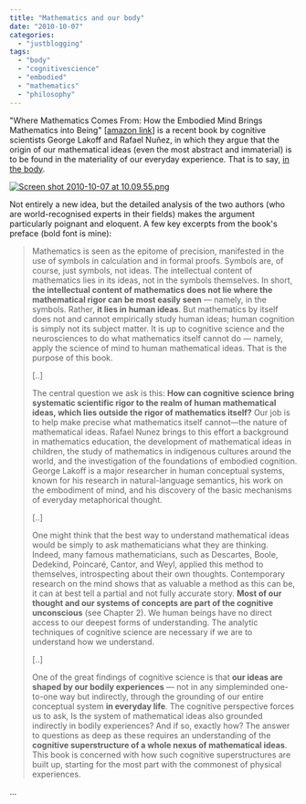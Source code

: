 ```yaml
---
title: "Mathematics and our body"
date: "2010-10-07"
categories: 
  - "justblogging"
tags: 
  - "body"
  - "cognitivescience"
  - "embodied"
  - "mathematics"
  - "philosophy"
---
```


"Where Mathematics Comes From: How the Embodied Mind Brings Mathematics into Being" \[[amazon link](http://www.amazon.com/Where-Mathematics-Comes-Embodied-Brings/dp/0465037712)\] is a recent book by cognitive scientists George Lakoff and Rafael Nuñez, in which they argue that the origin of our mathematical ideas (even the most abstract and immaterial) is to be found in the materiality of our everyday experience. That is to say, [in the body](http://en.wikipedia.org/wiki/Embodied_cognition).

[![Screen shot 2010-10-07 at 10.09.55.png](/media/static/blog_img/Screen-shot-2010-10-07-at-10.09.55.png)](http://www.michelepasin.org/blog/wp-content/uploads/2010/10/Screen-shot-2010-10-07-at-10.09.55.png)

Not entirely a new idea, but the detailed analysis of the two authors (who are world-recognised experts in their fields) makes the argument particularly poignant and eloquent. A few key excerpts from the book's preface (bold font is mine):

> Mathematics is seen as the epitome of precision, manifested in the use of symbols in calculation and in formal proofs. Symbols are, of course, just symbols, not ideas. The intellectual content of mathematics lies in its ideas, not in the symbols themselves. In short, **the intellectual content of mathematics does not lie where the mathematical rigor can be most easily seen** — namely, in the symbols. Rather, **it lies in human ideas**. But mathematics by itself does not and cannot empirically study human ideas; human cognition is simply not its subject matter. It is up to cognitive science and the neurosciences to do what mathematics itself cannot do — namely, apply the science of mind to human mathematical ideas. That is the purpose of this book.
> 
> \[..\]
> 
> The central question we ask is this: **How can cognitive science bring systematic scientific rigor to the realm of human mathematical ideas, which lies outside the rigor of mathematics itself?** Our job is to help make precise what mathematics itself cannot—the nature of mathematical ideas. Rafael Nunez brings to this effort a background in mathematics education, the development of mathematical ideas in children, the study of mathematics in indigenous cultures around the world, and the investigation of the foundations of embodied cognition. George Lakoff is a major researcher in human conceptual systems, known for his research in natural-language semantics, his work on the embodiment of mind, and his discovery of the basic mechanisms of everyday metaphorical thought.
> 
> \[..\]
> 
> One might think that the best way to understand mathematical ideas would be simply to ask mathematicians what they are thinking. Indeed, many famous mathematicians, such as Descartes, Boole, Dedekind, Poincaré, Cantor, and Weyl, applied this method to themselves, introspecting about their own thoughts. Contemporary research on the mind shows that as valuable a method as this can be, it can at best tell a partial and not fully accurate story. **Most of our thought and our systems of concepts are part of the cognitive unconscious** (see Chapter 2). We human beings have no direct access to our deepest forms of understanding. The analytic techniques of cognitive science are necessary if we are to understand how we understand.
> 
> \[..\]
> 
> One of the great findings of cognitive science is that **our ideas are shaped by our bodily experiences** — not in any simpleminded one-to-one way but indirectly, through the grounding of our entire conceptual system **in everyday life**. The cognitive perspective forces us to ask, Is the system of mathematical ideas also grounded indirectly in bodily experiences? And if so, exactly how? The answer to questions as deep as these requires an understanding of the **cognitive superstructure of a whole nexus of mathematical ideas**. This book is concerned with how such cognitive superstructures are built up, starting for the most part with the commonest of physical experiences.

...
